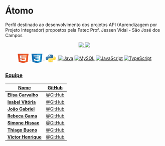 <h1> Átomo </h1>

Perfil destinado ao desenvolvimento dos projetos API (Aprendizagem por Projeto Integrador) propostos pela Fatec Prof. Jessen Vidal - São José dos Campos

<div align="center">
  <a href="https://github.com/atomofatec">
  <img height="165em" src="https://github-readme-stats.vercel.app/api?username=atomofatec&show_icons=true&theme=aura&include_all_commits=true&count_private=true"/>
  <img height="165em" src="https://github-readme-stats.vercel.app/api/top-langs/?username=atomofatec&layout=compact&langs_count=8&theme=aura"/>
</div>

<div align="center"><br>
  <img align="center" alt="HTML5" height="30" width="40" src="https://raw.githubusercontent.com/devicons/devicon/master/icons/html5/html5-original.svg">
  <img align="center" alt="CSS3" height="30" width="40" src="https://raw.githubusercontent.com/devicons/devicon/master/icons/css3/css3-original.svg">
  <img align="center" alt="Python" height="30" width="40" src="https://raw.githubusercontent.com/devicons/devicon/master/icons/python/python-original.svg">
  <img align="center" alt="Java" height="30" width="40" src="https://cdn.jsdelivr.net/gh/devicons/devicon/icons/java/java-original.svg">
  <img align="center" alt="MySQL" height="30" width="40" src="https://cdn.jsdelivr.net/gh/devicons/devicon/icons/mysql/mysql-original.svg">
  <img align="center" alt="JavaScript" height="30" width="40" src="https://cdn.jsdelivr.net/gh/devicons/devicon/icons/javascript/javascript-original.svg">
  <img align="center" alt="TypeScript" height="30" width="40" src="https://cdn.jsdelivr.net/gh/devicons/devicon/icons/typescript/typescript-original.svg">
</div>

##



### Equipe 

|Nome|GitHub|
| -------- |-------- |
|**Elisa Carvalho**|[@GitHub](https://github.com/elisadsc)|
|**Isabel Vitória**|[@GitHub](https://github.com/)|
|**João Gabriel**|[@GitHub](https://github.com/JoaoGRMira)|
|**Rebeca Gama**|[@GitHub](https://github.com/RebecaGama)|
|**Simone Hissae**|[@GitHub](https://github.com/Rebeca)|
|**Thiago Bueno**|[@GitHub](https://github.com/TjBueno)|
|**Víctor Henrique**|[@GitHub](https://github.com/ViktorHenrique)|

<br>
